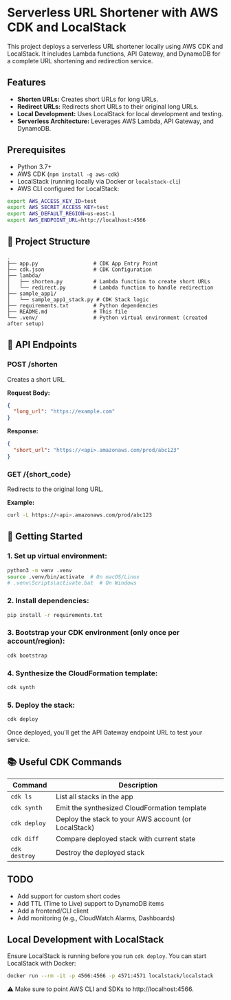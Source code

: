 # Serverless URL Shortener with AWS CDK and LocalStack

This project deploys a serverless URL shortener locally using AWS CDK and LocalStack. It includes Lambda functions, API Gateway, and DynamoDB for a complete URL shortening and redirection service.

## Features

- **Shorten URLs:** Creates short URLs for long URLs.
- **Redirect URLs:** Redirects short URLs to their original long URLs.
- **Local Development:** Uses LocalStack for local development and testing.
- **Serverless Architecture:** Leverages AWS Lambda, API Gateway, and DynamoDB.

## Prerequisites

- Python 3.7+
- AWS CDK (`npm install -g aws-cdk`)
- LocalStack (running locally via Docker or `localstack-cli`)
- AWS CLI configured for LocalStack:
```bash
export AWS_ACCESS_KEY_ID=test
export AWS_SECRET_ACCESS_KEY=test
export AWS_DEFAULT_REGION=us-east-1
export AWS_ENDPOINT_URL=http://localhost:4566
```

## 📁 Project Structure

```
.
├── app.py                  # CDK App Entry Point
├── cdk.json                # CDK Configuration
├── lambda/
│   ├── shorten.py          # Lambda function to create short URLs
│   └── redirect.py         # Lambda function to handle redirection
├── sample_app1/
│   └── sample_app1_stack.py # CDK Stack logic
├── requirements.txt        # Python dependencies
├── README.md               # This file
└── .venv/                  # Python virtual environment (created after setup)
```

## 🔗 API Endpoints

### POST /shorten
Creates a short URL.

**Request Body:**
```json
{
  "long_url": "https://example.com"
}
```

**Response:**
```json
{
  "short_url": "https://<api>.amazonaws.com/prod/abc123"
}
```

### GET /{short_code}
Redirects to the original long URL.

**Example:**
```bash
curl -L https://<api>.amazonaws.com/prod/abc123
```

## 🚀 Getting Started

### 1. Set up virtual environment:
```bash
python3 -m venv .venv
source .venv/bin/activate  # On macOS/Linux
# .venv\Scripts\activate.bat  # On Windows
```

### 2. Install dependencies:
```bash
pip install -r requirements.txt
```

### 3. Bootstrap your CDK environment (only once per account/region):
```bash
cdk bootstrap
```

### 4. Synthesize the CloudFormation template:
```bash
cdk synth
```

### 5. Deploy the stack:
```bash
cdk deploy
```

Once deployed, you'll get the API Gateway endpoint URL to test your service.

## 📚 Useful CDK Commands

| Command       | Description                                           |
|---------------|-------------------------------------------------------|
| `cdk ls`      | List all stacks in the app                            |
| `cdk synth`   | Emit the synthesized CloudFormation template          |
| `cdk deploy`  | Deploy the stack to your AWS account (or LocalStack)  |
| `cdk diff`    | Compare deployed stack with current state             |
| `cdk destroy` | Destroy the deployed stack                            |


##  TODO
- Add support for custom short codes
- Add TTL (Time to Live) support to DynamoDB items
- Add a frontend/CLI client
- Add monitoring (e.g., CloudWatch Alarms, Dashboards)

## Local Development with LocalStack

Ensure LocalStack is running before you run `cdk deploy`. You can start LocalStack with Docker:

```bash
docker run --rm -it -p 4566:4566 -p 4571:4571 localstack/localstack
```

⚠️ Make sure to point AWS CLI and SDKs to http://localhost:4566.
